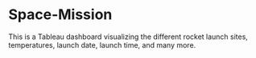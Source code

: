 # Space-Mission

This is a Tableau dashboard visualizing the different rocket launch sites, temperatures, launch date, launch time, and many more.
